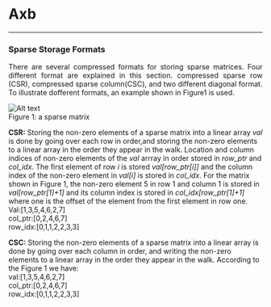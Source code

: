 # Axb

---
### Sparse Storage Formats
<p style='text-align: justify;'>
There are several compressed formats for storing sparse matrices. Four different format are explained in this section. 
compressed sparse row (CSR), compressed sparse column(CSC), and two different diagonal format. To illustrate dofferent 
formats, an example shown in Figure1 is used.

![Alt text]( D:\github\Axb\doc\mtx.png "mtx")
<br>
Figure 1: a sparse matrix

**CSR:** Storing the non-zero elements of a sparse matrix into a linear array *val* is done by going over each row in
order,and storing the non-zero elements to a linear array in the order they appear in the walk. Location and column
indices of non-zero elements of the *val* arrray in order stored in *row_ptr* and *col_idx*. The first element of row *i* is stored
*val[row_ptr[i]]* and the column index of the non-zero element in *val[i]* is stored in *col_idx*. For the matrix shown
in Figure 1, the non-zero element 5 in row 1 and column 1 is stored in *val[row_ptr[1]+1]* and its column index is stored 
in *col_idx[row_ptr[1]+1]* where one is the offset of the element from the first element in row one.<br>
Val:[1,3,5,4,6,2,7]<br>
col_ptr:[0,2,4,6,7]<br>
row_idx:[0,1,1,2,2,3,3]<br>

**CSC:** Storing the non-zero elements of a sparse matrix into a linear array is done by going over each column in order,
and writing the non-zero elements to a linear array in the order they appear in the walk. According to the Figure 1 we have:
<br>
val:[1,3,5,4,6,2,7]<br>
col_ptr:[0,2,4,6,7]<br>
row_idx:[0,1,1,2,2,3,3]<br>
<p>